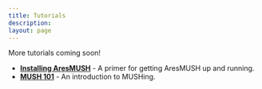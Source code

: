 ```yaml
---
title: Tutorials
description:
layout: page
---
```


More tutorials coming soon!

* **[Installing AresMUSH](/install-ares)** - A primer for getting AresMUSH up and running.
* **[MUSH 101](/mush-101)** - An introduction to MUSHing.

</ul>
